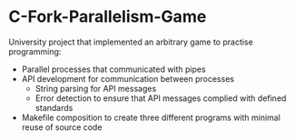 # C-Fork-Parallelism-Game
University project that implemented an arbitrary game to practise programming:
* Parallel processes that communicated with pipes
* API development for communication between processes
  * String parsing for API messages
  * Error detection to ensure that API messages complied with defined standards
* Makefile composition to create three different programs with minimal reuse of source code